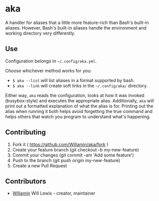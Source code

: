 # aka

A handler for aliases that a little more feature-rich than Bash's built-in aliases. However, Bash's built-in aliases handle the environment and working directory very differently.

## Use

Configuration belongs in `~/.config/aka.yml`.

Choose whichever method works for you:
  - `$ aka --list` will list aliases in a format supported by bash.
  - `$ aka --link` will create soft links in the `~/.config/aka/` directory.

Either way, `aka` reads the configuration, looks at how it was invoked (busybox-style) and executes the appropriate alias. Additionally, `aka` will print out a formatted explanation of what the alias is for. Printing out the alias when running it both helps avoid forgetting the true command and helps others that watch you program to understand what's happening.

## Contributing

1. Fork it ( https://github.com/Willamin/aka/fork )
2. Create your feature branch (git checkout -b my-new-feature)
3. Commit your changes (git commit -am 'Add some feature')
4. Push to the branch (git push origin my-new-feature)
5. Create a new Pull Request

## Contributors

- [Willamin](https://github.com/Willamin) Will Lewis - creator, maintainer
